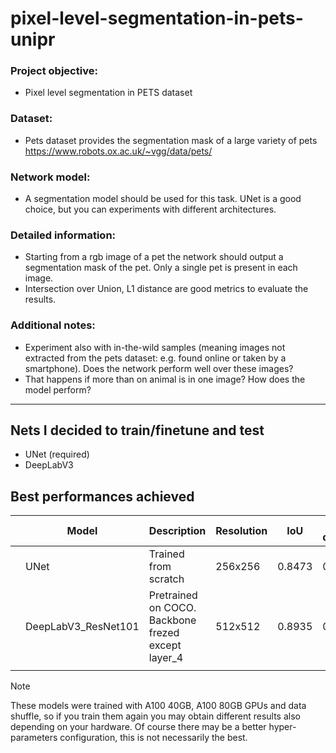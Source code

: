 # pixel-level-segmentation-in-pets-unipr

### Project objective:  
-	Pixel level segmentation in PETS dataset 
### Dataset:  
-	Pets dataset provides the segmentation mask of a large variety of pets https://www.robots.ox.ac.uk/~vgg/data/pets/
### Network model:  
-	A segmentation model should be used for this task. UNet is a good choice, but you can experiments with different architectures.
### Detailed information:  
-	Starting from a rgb image of a pet the network should output a segmentation mask of the pet. Only a single pet is present in each image.
-	Intersection over Union, L1 distance are good metrics to evaluate the results.
### Additional notes: 
-	Experiment also with in-the-wild samples (meaning images not extracted from the pets dataset: e.g. found online or taken by a smartphone). Does the network perform well over these images?
-	That happens if more than on animal is in one image? How does the model perform?

---

## Nets I decided to train/finetune and test
- UNet (required)
- DeepLabV3

## Best performances achieved

| | Model | Description | Resolution | IoU | L1 distance | Download | |
|-|-------------------|-------------------|----------|----------|----------|----------|-|
| | UNet | Trained from scratch | 256x256 | 0.8473 | 0.0574 | [weights](./unet/checkpoints/OxfordIIITPet_UNet_wd_1e_4.pth) | |
| | DeepLabV3_ResNet101 | Pretrained on COCO. Backbone frezed except layer_4 | 512x512 | 0.8935 | 0.0387 | [weights](./deeplabv3_resnet101/checkpoints/OxfordIIITPet_DeepLabV3ResNet_lr5e_4.pth) | |
| | | | | | | | |

> [!NOTE]
> These models were trained with A100 40GB, A100 80GB GPUs and data shuffle, so if you train them again you may obtain different results also depending on your hardware.
> Of course there may be a better hyper-parameters configuration, this is not necessarily the best.
